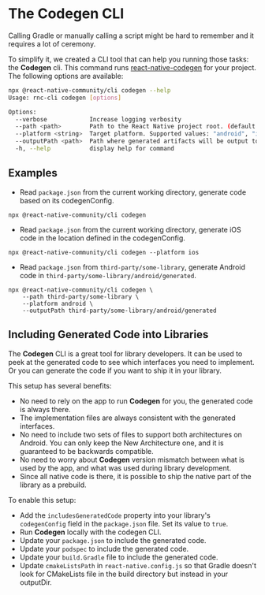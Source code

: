 # The Codegen CLI

Calling Gradle or manually calling a script might be hard to remember and it requires a lot of ceremony.

To simplify it, we created a CLI tool that can help you running those tasks: the **Codegen** cli. This command runs [react-native-codegen](https://www.npmjs.com/package/react-native-codegen) for your project. The following options are available:

```sh
npx @react-native-community/cli codegen --help
Usage: rnc-cli codegen [options]

Options:
  --verbose            Increase logging verbosity
  --path <path>        Path to the React Native project root. (default: "/Users/MyUsername/projects/my-app")
  --platform <string>  Target platform. Supported values: "android", "ios", "all". (default: "all")
  --outputPath <path>  Path where generated artifacts will be output to.
  -h, --help           display help for command
```

## Examples

- Read `package.json` from the current working directory, generate code based on its codegenConfig.

```shell
npx @react-native-community/cli codegen
```

- Read `package.json` from the current working directory, generate iOS code in the location defined in the codegenConfig.

```shell
npx @react-native-community/cli codegen --platform ios
```

- Read `package.json` from `third-party/some-library`, generate Android code in `third-party/some-library/android/generated`.

```shell
npx @react-native-community/cli codegen \
    --path third-party/some-library \
    --platform android \
    --outputPath third-party/some-library/android/generated
```

## Including Generated Code into Libraries

The **Codegen** CLI is a great tool for library developers. It can be used to peek at the generated code to see which interfaces you need to implement. Or you can generate the code if you want to ship it in your library.

This setup has several benefits:

- No need to rely on the app to run **Codegen** for you, the generated code is always there.
- The implementation files are always consistent with the generated interfaces.
- No need to include two sets of files to support both architectures on Android. You can only keep the New Architecture one, and it is guaranteed to be backwards compatible.
- No need to worry about **Codegen** version mismatch between what is used by the app, and what was used during library development.
- Since all native code is there, it is possible to ship the native part of the library as a prebuild.

To enable this setup:

- Add the `includesGeneratedCode` property into your library's `codegenConfig` field in the `package.json` file. Set its value to `true`.
- Run **Codegen** locally with the codegen CLI.
- Update your `package.json` to include the generated code.
- Update your `podspec` to include the generated code.
- Update your `build.Gradle` file to include the generated code.
- Update `cmakeListsPath` in `react-native.config.js` so that Gradle doesn't look for CMakeLists file in the build directory but instead in your outputDir.
